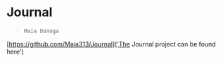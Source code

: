 # Journal

> `Maia Donoga`
>
[https://github.com/Maia313/Journal]('The Journal project can be found here')

